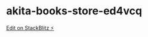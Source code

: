 # akita-books-store-ed4vcq

[Edit on StackBlitz ⚡️](https://stackblitz.com/edit/akita-books-store-ed4vcq)